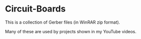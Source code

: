 # Circuit-Boards

This is a collection of Gerber files (in WinRAR zip format).

Many of these are used by projects shown in my YouTube videos.

